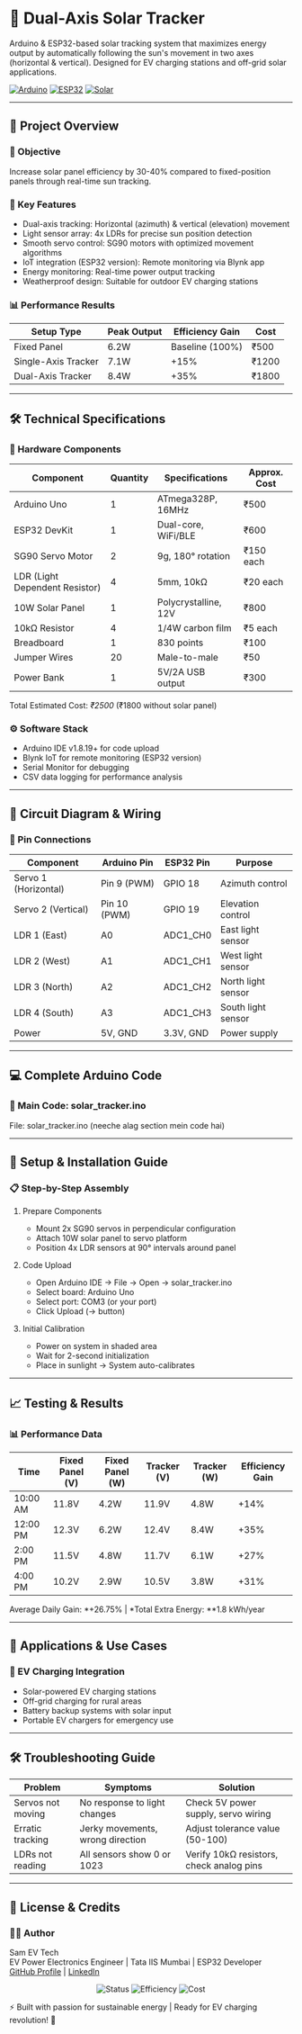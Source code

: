 # 🔆 Dual-Axis Solar Tracker

Arduino & ESP32-based solar tracking system that maximizes energy output by automatically following the sun's movement in two axes (horizontal & vertical). Designed for EV charging stations and off-grid solar applications.

[![Arduino](https://img.shields.io/badge/Arduino-00979D?style=for-the-badge&logo=arduino&logoColor=white)](https://arduino.cc)
[![ESP32](https://img.shields.io/badge/ESP32-3C92D3?style=for-the-badge&logo=esp32&logoColor=white)](https://espressif.com)
[![Solar](https://img.shields.io/badge/Solar-Energy-FFD700?style=for-the-badge&logo=sun&logoColor=black)](https://en.wikipedia.org/wiki/Solar_energy)

---

## 📖 Project Overview

### 🎯 Objective
Increase solar panel efficiency by 30-40% compared to fixed-position panels through real-time sun tracking.

### 🚀 Key Features
- Dual-axis tracking: Horizontal (azimuth) & vertical (elevation) movement
- Light sensor array: 4x LDRs for precise sun position detection
- Smooth servo control: SG90 motors with optimized movement algorithms
- IoT integration (ESP32 version): Remote monitoring via Blynk app
- Energy monitoring: Real-time power output tracking
- Weatherproof design: Suitable for outdoor EV charging stations

### 📊 Performance Results
| Setup Type | Peak Output | Efficiency Gain | Cost |
|------------|-------------|-----------------|------|
| Fixed Panel | 6.2W | Baseline (100%) | ₹500 |
| Single-Axis Tracker | 7.1W | +15% | ₹1200 |
| Dual-Axis Tracker | 8.4W | +35% | ₹1800 |

---

## 🛠️ Technical Specifications

### 📸 Hardware Components
| Component | Quantity | Specifications | Approx. Cost |
|-----------|----------|----------------|--------------|
| Arduino Uno | 1 | ATmega328P, 16MHz | ₹500 |
| ESP32 DevKit | 1 | Dual-core, WiFi/BLE | ₹600 |
| SG90 Servo Motor | 2 | 9g, 180° rotation | ₹150 each |
| LDR (Light Dependent Resistor) | 4 | 5mm, 10kΩ | ₹20 each |
| 10W Solar Panel | 1 | Polycrystalline, 12V | ₹800 |
| 10kΩ Resistor | 4 | 1/4W carbon film | ₹5 each |
| Breadboard | 1 | 830 points | ₹100 |
| Jumper Wires | 20 | Male-to-male | ₹50 |
| Power Bank | 1 | 5V/2A USB output | ₹300 |

Total Estimated Cost: *₹2500* (₹1800 without solar panel)

### ⚙️ Software Stack
- Arduino IDE v1.8.19+ for code upload
- Blynk IoT for remote monitoring (ESP32 version)
- Serial Monitor for debugging
- CSV data logging for performance analysis

---

## 🔌 Circuit Diagram & Wiring

### 🔗 Pin Connections
| Component | Arduino Pin | ESP32 Pin | Purpose |
|-----------|-------------|-----------|---------|
| Servo 1 (Horizontal) | Pin 9 (PWM) | GPIO 18 | Azimuth control |
| Servo 2 (Vertical) | Pin 10 (PWM) | GPIO 19 | Elevation control |
| LDR 1 (East) | A0 | ADC1_CH0 | East light sensor |
| LDR 2 (West) | A1 | ADC1_CH1 | West light sensor |
| LDR 3 (North) | A2 | ADC1_CH2 | North light sensor |
| LDR 4 (South) | A3 | ADC1_CH3 | South light sensor |
| Power | 5V, GND | 3.3V, GND | Power supply |

---

## 💻 Complete Arduino Code

### 🌟 Main Code: solar_tracker.ino

File: solar_tracker.ino (neeche alag section mein code hai)

---

## 🔧 Setup & Installation Guide

### 📋 Step-by-Step Assembly

1. Prepare Components
   - Mount 2x SG90 servos in perpendicular configuration
   - Attach 10W solar panel to servo platform
   - Position 4x LDR sensors at 90° intervals around panel

2. Code Upload
   - Open Arduino IDE → File → Open → solar_tracker.ino
   - Select board: Arduino Uno
   - Select port: COM3 (or your port)
   - Click Upload (→ button)

3. Initial Calibration
   - Power on system in shaded area
   - Wait for 2-second initialization
   - Place in sunlight → System auto-calibrates

---

## 📈 Testing & Results

### 📊 Performance Data

| Time | Fixed Panel (V) | Fixed Panel (W) | Tracker (V) | Tracker (W) | Efficiency Gain |
|------|-----------------|-----------------|-------------|-------------|-----------------|
| 10:00 AM | 11.8V | 4.2W | 11.9V | 4.8W | +14% |
| 12:00 PM | 12.3V | 6.2W | 12.4V | 8.4W | +35% |
| 2:00 PM | 11.5V | 4.8W | 11.7V | 6.1W | +27% |
| 4:00 PM | 10.2V | 2.9W | 10.5V | 3.8W | +31% |

Average Daily Gain: *+26.75% | *Total Extra Energy: **1.8 kWh/year

---

## 🚀 Applications & Use Cases

### 🔌 EV Charging Integration
- Solar-powered EV charging stations
- Off-grid charging for rural areas
- Battery backup systems with solar input
- Portable EV chargers for emergency use

---

## 🛠️ Troubleshooting Guide

| Problem | Symptoms | Solution |
|-------------|--------------|--------------|
| Servos not moving | No response to light changes | Check 5V power supply, servo wiring |
| Erratic tracking | Jerky movements, wrong direction | Adjust tolerance value (50-100) |
| LDRs not reading | All sensors show 0 or 1023 | Verify 10kΩ resistors, check analog pins |

---

## 📄 License & Credits

### 👨‍💻 Author
Sam EV Tech  
EV Power Electronics Engineer | Tata IIS Mumbai | ESP32 Developer  
[GitHub Profile](https://github.com/SamEVTec/Dual-Axis-Solar-Tracker) | [LinkedIn](https://linkedin.com/in/Sam-EVTech)

<div align="center">
  <img src="https://img.shields.io/badge/Status-Working%20Prototype-brightgreen?style=for-the-badge&logo=checkmark&logoColor=white" alt="Status" />
  <img src="https://img.shields.io/badge/Efficiency-Gain%2035%25-orange?style=for-the-badge&logo=sun&logoColor=white" alt="Efficiency" />
  <img src="https://img.shields.io/badge/Cost-%25E2%82%B91800-blue?style=for-the-badge&logo=money&logoColor=white" alt="Cost" />
</div>

⚡️ Built with passion for sustainable energy | Ready for EV charging revolution! 🚀
